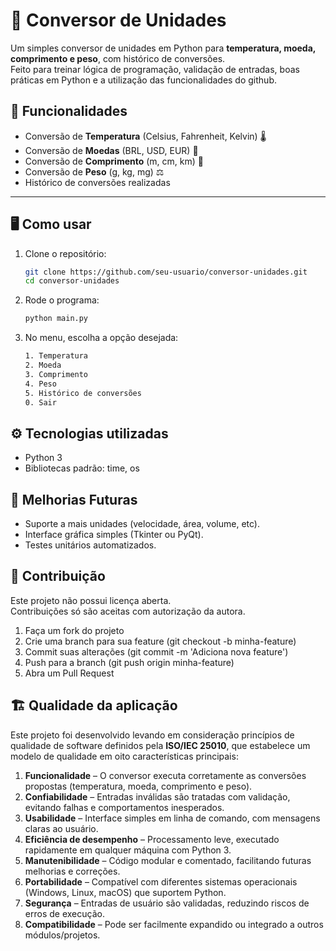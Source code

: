 # 🧮 Conversor de Unidades

Um simples conversor de unidades em Python para **temperatura, moeda, comprimento e peso**, com histórico de conversões.  
Feito para treinar lógica de programação, validação de entradas, boas práticas em Python e a utilização das funcionalidades do github.  



## 🚀 Funcionalidades
- Conversão de **Temperatura** (Celsius, Fahrenheit, Kelvin) 🌡️  
- Conversão de **Moedas** (BRL, USD, EUR) 💱  
- Conversão de **Comprimento** (m, cm, km) 📏  
- Conversão de **Peso** (g, kg, mg) ⚖️  
- Histórico de conversões realizadas  

---

## 🖥️ Como usar
1. Clone o repositório:
   ```bash
   git clone https://github.com/seu-usuario/conversor-unidades.git
   cd conversor-unidades
2. Rode o programa:
   ```bash
   python main.py
3. No menu, escolha a opção desejada:
   ```bash
   1. Temperatura
   2. Moeda
   3. Comprimento
   4. Peso
   5. Histórico de conversões
   0. Sair

## ⚙️ Tecnologias utilizadas
- Python 3
- Bibliotecas padrão: time, os

## 📌 Melhorias Futuras
- Suporte a mais unidades (velocidade, área, volume, etc).
- Interface gráfica simples (Tkinter ou PyQt).
- Testes unitários automatizados.

## 🤝 Contribuição
Este projeto não possui licença aberta.  
Contribuições só são aceitas com autorização da autora.

1. Faça um fork do projeto
2. Crie uma branch para sua feature (git checkout -b minha-feature)
3. Commit suas alterações (git commit -m 'Adiciona nova feature')
4. Push para a branch (git push origin minha-feature)
5. Abra um Pull Request

## 🏗️ Qualidade da aplicação
Este projeto foi desenvolvido levando em consideração princípios de qualidade de software definidos pela **ISO/IEC 25010**, que estabelece um modelo de qualidade em oito características principais:

1. **Funcionalidade** – O conversor executa corretamente as conversões propostas (temperatura, moeda, comprimento e peso).  
2. **Confiabilidade** – Entradas inválidas são tratadas com validação, evitando falhas e comportamentos inesperados.  
3. **Usabilidade** – Interface simples em linha de comando, com mensagens claras ao usuário.  
4. **Eficiência de desempenho** – Processamento leve, executado rapidamente em qualquer máquina com Python 3.  
5. **Manutenibilidade** – Código modular e comentado, facilitando futuras melhorias e correções.  
6. **Portabilidade** – Compatível com diferentes sistemas operacionais (Windows, Linux, macOS) que suportem Python.  
7. **Segurança** – Entradas de usuário são validadas, reduzindo riscos de erros de execução.  
8. **Compatibilidade** – Pode ser facilmente expandido ou integrado a outros módulos/projetos. 
